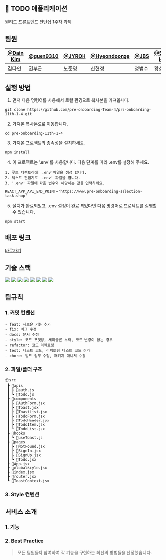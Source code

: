 ## 📝 TODO 애플리케이션

원티드 프론트엔드 인턴십 1주차 과제

## 팀원

| [@Dain Kim](https://github.com/ekdls1218) | [@guen9310](https://github.com/guen9310) | [@JYROH](https://github.com/ghgt1) | [@Hyeondoonge](https://github.com/Hyeondoonge) | [@JBS](https://github.com/JB-JS) | [@Sangeun Hwang](https://github.com/hsejsx) |
| ----------------------------------------- | ---------------------------------------- | ---------------------------------- | ---------------------------------------------- | -------------------------------- | ------------------------------------------- |
| 김다인                                    | 권부근                                   | 노준영                             | 신현정                                         | 정범수                           | 황상은                                      |

## 실행 방법

1. 먼저 다음 명령어를 사용해서 로컬 환경으로 복사본을 가져옵니다.

```
git clone https://github.com/pre-onboarding-Team-4/pre-onboarding-11th-1-4.git
```

2. 가져온 복사본으로 이동합니다.

```
cd pre-onboarding-11th-1-4
```

3. 가져온 프로젝트의 종속성을 설치하세요.

```
npm install
```

4. 이 프로젝트는 '.env'를 사용합니다. 다음 단계를 따라 .env를 설정해 주세요.

```
1. 루트 디렉토리에 '.env'파일을 생성 합니다.
2. 텍스트 편집기로 '.env' 파일을 엽니다.
3. '.env' 파일에 다음 변수와 해당하는 값을 입력하세요.

REACT_APP_API_END_POINT='https://www.pre-onboarding-selection-task.shop'
```

5. 설치가 완료되었고, .env 설정이 완료 되었다면 다음 명령어로 프로젝트를 실행할 수 있습니다.

```
npm start
```

## 배포 링크

[바로가기](https://pre-onboarding-11th-1-4.netlify.app/)

## 기술 스택

<img src="https://img.shields.io/badge/React-61DAFB?style=flat-square&logo=React&logoColor=black"/> <img src="https://img.shields.io/badge/Javascript-F7DF1E?style=flat-square&logo=javascript&logoColor=black"/> <img src="https://img.shields.io/badge/styled components-DB7093?style=flat-square&logo=styled-components&logoColor=white"/> <img src="https://img.shields.io/badge/Axios-5A29E4?style=flat-square&logo=axios&logoColor=white"/> <img src="https://img.shields.io/badge/React Router-CA4245?style=flat-square&logo=reactrouter&logoColor=white"/> <img src="https://img.shields.io/badge/ESLint-4B32C3?style=flat-square&logo=eslint&logoColor=white"/> <img src="https://img.shields.io/badge/Prettier-F7B93E?style=flat-square&logo=prettier&logoColor=black"/> <img src="https://img.shields.io/badge/Netlify-00C7B7?style=flat-square&logo=&logoColor=black"/>

## 팀규칙

### 1. 커밋 컨벤션

```
- feat: 새로운 기능 추가
- fix: 버그 수정
- docs: 문서 수정
- style: 코드 포맷팅, 세미콜론 누락, 코드 변경이 없는 경우
- refactor: 코드 리펙토링
- test: 테스트 코드, 리펙토링 테스트 코드 추가
- chore: 빌드 업무 수정, 패키지 매니저 수정
```

### 2. 파일/폴더 구조

```
📦src
 ┣ 📂apis
 ┃ ┣ 📜auth.js
 ┃ ┗ 📜todo.js
 ┣ 📂components
 ┃ ┣ 📜AuthForm.jsx
 ┃ ┣ 📜Toast.jsx
 ┃ ┣ 📜ToastList.jsx
 ┃ ┣ 📜TodoForm.jsx
 ┃ ┣ 📜TodoHeader.jsx
 ┃ ┣ 📜TodoItem.jsx
 ┃ ┗ 📜TodoList.jsx
 ┣ 📂hooks
 ┃ ┗ 📜useToast.js
 ┣ 📂pages
 ┃ ┣ 📜NotFound.jsx
 ┃ ┣ 📜SignIn.jsx
 ┃ ┣ 📜SignUp.jsx
 ┃ ┗ 📜Todo.jsx
 ┣ 📜App.jsx
 ┣ 📜GlobalStyle.jsx
 ┣ 📜index.jsx
 ┣ 📜router.jsx
 ┗ 📜ToastContext.jsx
```

### 3. Style 컨벤션

## 서비스 소개

### 1. 기능

### 2. Best Practice

> 모든 팀원들이 참여하여 각 기능을 구현하는 최선의 방법들을 선정했습니다.
